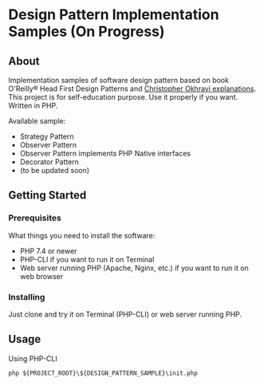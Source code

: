 # Design Pattern Implementation Samples (On Progress)

## About <a name = "about"></a>

Implementation samples of software design pattern based on book O'Reilly® Head First Design Patterns and [Christopher Okhravi
 explanations](https://www.youtube.com/playlist?list=PLrhzvIcii6GNjpARdnO4ueTUAVR9eMBpc). This project is for self-education purpose. Use it properly if you want. Written in PHP.

 Available sample:
 - Strategy Pattern
 - Observer Pattern
 - Observer Pattern implements PHP Native interfaces
 - Decorator Pattern
 - (to be updated soon)

## Getting Started <a name = "getting_started"></a>

### Prerequisites

What things you need to install the software:
- PHP 7.4 or newer
- PHP-CLI if you want to run it on Terminal
- Web server running PHP (Apache, Nginx, etc.) if you want to run it on web browser

### Installing

Just clone and try it on Terminal (PHP-CLI) or web server running PHP.

## Usage <a name = "usage"></a>

Using PHP-CLI

```
php ${PROJECT_ROOT}\${DESIGN_PATTERN_SAMPLE}\init.php
```